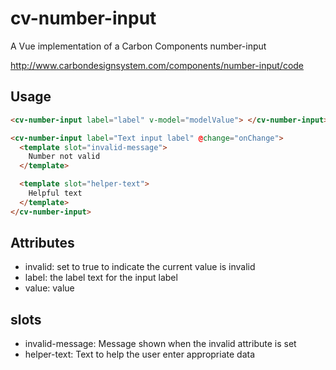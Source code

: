 # cv-number-input

A Vue implementation of a Carbon Components number-input

http://www.carbondesignsystem.com/components/number-input/code

## Usage

```html
<cv-number-input label="label" v-model="modelValue"> </cv-number-input>
```

```html
<cv-number-input label="Text input label" @change="onChange">
  <template slot="invalid-message">
    Number not valid
  </template>

  <template slot="helper-text">
    Helpful text
  </template>
</cv-number-input>
```

## Attributes

- invalid: set to true to indicate the current value is invalid
- label: the label text for the input label
- value: value

## slots

- invalid-message: Message shown when the invalid attribute is set
- helper-text: Text to help the user enter appropriate data
